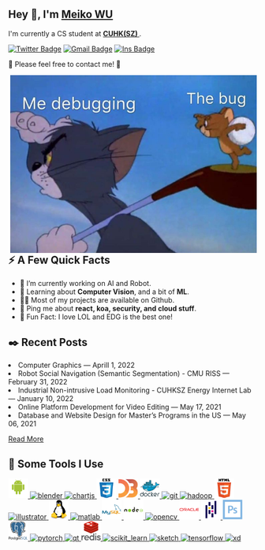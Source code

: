 

<!--

Hi there 👋
**iko0725/iko0725** is a ✨ _special_ ✨ repository because its `README.md` (this file) appears on your GitHub profile.

Here are some ideas to get you started:

- 🔭 I’m currently working on ...
- 🌱 I’m currently learning ...
- 👯 I’m looking to collaborate on ...
- 🤔 I’m looking for help with ...
- 💬 Ask me about ...
- 📫 How to reach me: ...
- 😄 Pronouns: ...
- ⚡ Fun fact: ...
-->

<h2>Hey 👋, I'm <a href="https://iko0725.github.io/">Meiko WU</a></h2>
<p>I'm currently a CS student at <strong><a href="https://www.cuhk.edu.cn/en"> CUHK(SZ) </a></strong>.</p>
<!-- <p><a href="https://stanleylim.me"><img src="https://img.shields.io/badge/-stanleylim.me-4E69C8?style=flat-square&amp;labelColor=4E69C8&amp;logo=Firefox&amp;link=https://stanleylim.me" alt="Website Badge"></a> <a href="https://medium.com/@serbis"><img src="https://img.shields.io/badge/-@serbis-14c767?style=flat-square&amp;labelColor=14c767&amp;logo=Medium&amp;link=https://medium.com/@serbis" alt="Medium Badge"></a> <a href="https://www.linkedin.com/in/serbis/"><img src="https://img.shields.io/badge/-@serbis-0077B5?style=flat-square&amp;labelColor=0077B5&amp;logo=LinkedIn&amp;link=https://www.linkedin.com/in/serbis/" alt="LinkedIn Badge"></a> <a href="https://dev.to/spiderpig86"><img src="https://img.shields.io/badge/-@spiderpig86-0A0A0A?style=flat-square&amp;labelColor=0A0A0A&amp;logo=dev.to&amp;link=https://dev.to/spiderpig86" alt="DevTo Badge"></a> <a href="https://open.spotify.com/user/1235099575"><img src="https://img.shields.io/badge/-@Stanley%20Lim-1ED760?style=flat-square&amp;labelColor=fff&amp;logo=Spotify&amp;link=https://open.spotify.com/user/1235099575" alt="Spotify Badge"></a></p>


<a href="https://twitter.com/meikowu" target="blank"><img align="center" src="https://raw.githubusercontent.com/rahuldkjain/github-profile-readme-generator/master/src/images/icons/Social/twitter.svg" alt="meikowu" height="30" width="40" /></a> -->

<!-- [![Twitter Badge](https://img.shields.io/badge/-Pranjal_Gupta-1ca0f1?style=flat-square&logo=twitter&logoColor=white&link=https://twitter.com/meikowu)](https://twitter.com/meikowu) [![Ins Badge](https://img.shields.io/badge/-instagram-D42F8A?style=flat&logo=instagram&logoColor=white&link=https://twitter.com/meikowu)](https://twitter.com/meikowu) [![Gmail Badge](https://img.shields.io/badge/-zhanxinwu@link.cuhk.edu.cn-c14438?style=flat-square&logo=Gmail&logoColor=white&link=mailto:zhanxinwu@link.cuhk.edu.cn)](mailto:zhanxinwu@link.cuhk.edu.cn)
 -->
[![Twitter Badge](https://img.shields.io/badge/-Twitter-1ca0f1?style=flat-square&logo=twitter&logoColor=white&link=https://twitter.com/meikowu)](https://twitter.com/meikowu)  [![Gmail Badge](https://img.shields.io/badge/-Email-c14438?style=flat-square&logo=Gmail&logoColor=white&link=mailto:zhanxinwu@link.cuhk.edu.cn)](mailto:zhanxinwu@link.cuhk.edu.cn)  [![Ins Badge](https://img.shields.io/badge/-Instagram-D42F8A?style=flat&logo=instagram&logoColor=white&link=https://www.instagram.com/meikoikoiko)](https://www.instagram.com/meikoikoiko) 

<!-- [![Linkedin Badge](https://img.shields.io/badge/-Pranjal_Gupta-blue?style=flat-square&logo=Linkedin&logoColor=white&link=https://www.linkedin.com/in/mr-guptaji//)](https://www.linkedin.com/in/mr-guptaji/)  -->

<p>🍌 Please feel free to contact me! 🍌</p>
<!-- <img align="right" src="https://media1.giphy.com/media/13HgwGsXF0aiGY/giphy.gif" /> -->
<img align="right" src="https://github.com/iko0725/iko0725/blob/main/debug.jpeg" width="500"/>
<h2>⚡️ A Few Quick Facts</h2>
<ul>
<li>🔭 I’m currently working on AI and Robot.</li>
<li>🧐 Learning about <strong>Computer Vision</strong>, and a bit of <strong>ML</strong>.</li>
<li>👨‍💻 Most of my projects are available on Github.</li>
<!-- <li>📝 I regulary write articles on my blog</a>.</li>-->
<li>💬 Ping me about <strong>react, koa, security, and cloud stuff</strong>.</li>
<!--<li>📙 Check out my <a href="https://www.stanleylim.me/resume/resume.pdf">resume</a>.</li>-->
<li>🎉 Fun Fact: I love LOL and EDG is the best one!</li>
</ul>
<h2>✒️ Recent Posts</h2>
<!-- <details>
    <summary>Explore</summary>
    <li><a target="_blank" href="https://blog.stanleylim.me/the-browser-in-the-browser-(bitb)-attack---lies,-deceit,-and-css">The Browser in the Browser (BITB) Attack - Lies, Deceit, and CSS — March 30, 2022</a></li><li><a target="_blank" href="https://blog.stanleylim.me/why-i-unit-test-my-sass---mixins">Why I Unit Test My Sass - Mixins — January 31, 2022</a></li><li><a target="_blank" href="https://blog.stanleylim.me/why-i-unit-test-my-sass---functions">Why I Unit Test My Sass - Functions — January 10, 2022</a></li><li><a target="_blank" href="https://blog.stanleylim.me/my-scrappy-way-of-getting-things-done">My Scrappy Way of Getting Things Done — December 17, 2021</a></li><li><a target="_blank" href="https://blog.stanleylim.me/web-assembly,-automation-and-cooking-with-noonies-nominee-stanley-lim">Web Assembly, Automation and Cooking With Noonies Nominee Stanley Lim — November 06, 2021</a></li>
</details> -->

<li> Computer Graphics — Aprill 1, 2022</a></li>
<li> Robot Social Navigation (Semantic Segmentation) - CMU RISS — February 31, 2022</a></li>
<li> Industrial Non-intrusive Load Monitoring - CUHKSZ Energy Internet Lab — January 10, 2022</a></li>
<li> Online Platform Development for Video Editing — May 17, 2021</a></li>
<li> Database and Website Design for Master’s Programs in the US — May 06, 2021</a></li>
    

<p><a target="_blank" href="https://iko0725.github.io/">Read More</a></p>
<h2>🚀 Some Tools I Use</h2>
<p align="left">
</p>
<!-- <a href="https://twitter.com/meikowu" target="blank"><img align="center" src="https://raw.githubusercontent.com/rahuldkjain/github-profile-readme-generator/master/src/images/icons/Social/twitter.svg" alt="meikowu" height="30" width="40" /></a>
 -->
<p align="left"> <a href="https://developer.android.com" target="_blank" rel="noreferrer">
<img src="https://raw.githubusercontent.com/devicons/devicon/master/icons/android/android-original-wordmark.svg" alt="android" width="40" height="40"/> </a> <a href="https://www.blender.org/" target="_blank" rel="noreferrer">
<img src="https://download.blender.org/branding/community/blender_community_badge_white.svg" alt="blender" width="40" height="40"/> </a> <a href="https://www.chartjs.org" target="_blank" rel="noreferrer"> 
<img src="https://www.chartjs.org/media/logo-title.svg" alt="chartjs" width="40" height="40"/> </a> <a href="https://www.w3schools.com/css/" target="_blank" rel="noreferrer"> <img src="https://raw.githubusercontent.com/devicons/devicon/master/icons/css3/css3-original-wordmark.svg" alt="css3" width="40" height="40"/> </a> <a href="https://d3js.org/" target="_blank" rel="noreferrer"> 
<img src="https://raw.githubusercontent.com/devicons/devicon/master/icons/d3js/d3js-original.svg" alt="d3js" width="40" height="40"/> </a> <a href="https://www.docker.com/" target="_blank" rel="noreferrer">
<img src="https://raw.githubusercontent.com/devicons/devicon/master/icons/docker/docker-original-wordmark.svg" alt="docker" width="40" height="40"/> </a> <a href="https://git-scm.com/" target="_blank" rel="noreferrer"> 
<img src="https://www.vectorlogo.zone/logos/git-scm/git-scm-icon.svg" alt="git" width="40" height="40"/> </a> <a href="https://hadoop.apache.org/" target="_blank" rel="noreferrer"> 
<img src="https://www.vectorlogo.zone/logos/apache_hadoop/apache_hadoop-icon.svg" alt="hadoop" width="40" height="40"/> </a> <a href="https://www.w3.org/html/" target="_blank" rel="noreferrer"> 
<img src="https://raw.githubusercontent.com/devicons/devicon/master/icons/html5/html5-original-wordmark.svg" alt="html5" width="40" height="40"/> </a> <a href="https://www.adobe.com/in/products/illustrator.html" target="_blank" rel="noreferrer"> 
<img src="https://www.vectorlogo.zone/logos/adobe_illustrator/adobe_illustrator-icon.svg" alt="illustrator" width="40" height="40"/> </a> <a href="https://www.linux.org/" target="_blank" rel="noreferrer"> <img src="https://raw.githubusercontent.com/devicons/devicon/master/icons/linux/linux-original.svg" alt="linux" width="40" height="40"/> </a> <a href="https://www.mathworks.com/" target="_blank" rel="noreferrer"> 
<img src="https://upload.wikimedia.org/wikipedia/commons/2/21/Matlab_Logo.png" alt="matlab" width="40" height="40"/> </a> <a href="https://www.mysql.com/" target="_blank" rel="noreferrer"> 
<img src="https://raw.githubusercontent.com/devicons/devicon/master/icons/mysql/mysql-original-wordmark.svg" alt="mysql" width="40" height="40"/> </a> <a href="https://nodejs.org" target="_blank" rel="noreferrer"> 
<img src="https://raw.githubusercontent.com/devicons/devicon/master/icons/nodejs/nodejs-original-wordmark.svg" alt="nodejs" width="40" height="40"/> </a> <a href="https://opencv.org/" target="_blank" rel="noreferrer"> 
<img src="https://www.vectorlogo.zone/logos/opencv/opencv-icon.svg" alt="opencv" width="40" height="40"/> </a> <a href="https://www.oracle.com/" target="_blank" rel="noreferrer"> 
<img src="https://raw.githubusercontent.com/devicons/devicon/master/icons/oracle/oracle-original.svg" alt="oracle" width="40" height="40"/> </a> <a href="https://pandas.pydata.org/" target="_blank" rel="noreferrer"> 
<img src="https://raw.githubusercontent.com/devicons/devicon/2ae2a900d2f041da66e950e4d48052658d850630/icons/pandas/pandas-original.svg" alt="pandas" width="40" height="40"/> </a> <a href="https://www.photoshop.com/en" target="_blank" rel="noreferrer"> 
<img src="https://raw.githubusercontent.com/devicons/devicon/master/icons/photoshop/photoshop-line.svg" alt="photoshop" width="40" height="40"/> </a> <a href="https://www.postgresql.org" target="_blank" rel="noreferrer"> 
<img src="https://raw.githubusercontent.com/devicons/devicon/master/icons/postgresql/postgresql-original-wordmark.svg" alt="postgresql" width="40" height="40"/> </a> <a href="https://pytorch.org/" target="_blank" rel="noreferrer">
<img src="https://www.vectorlogo.zone/logos/pytorch/pytorch-icon.svg" alt="pytorch" width="40" height="40"/> </a> <a href="https://www.qt.io/" target="_blank" rel="noreferrer">
<img src="https://upload.wikimedia.org/wikipedia/commons/0/0b/Qt_logo_2016.svg" alt="qt" width="40" height="40"/> </a> <a href="https://redis.io" target="_blank" rel="noreferrer">
<img src="https://raw.githubusercontent.com/devicons/devicon/master/icons/redis/redis-original-wordmark.svg" alt="redis" width="40" height="40"/> </a> <a href="https://scikit-learn.org/" target="_blank" rel="noreferrer"> 
<img src="https://upload.wikimedia.org/wikipedia/commons/0/05/Scikit_learn_logo_small.svg" alt="scikit_learn" width="40" height="40"/> </a> <a href="https://www.sketch.com/" target="_blank" rel="noreferrer">
<img src="https://www.vectorlogo.zone/logos/sketchapp/sketchapp-icon.svg" alt="sketch" width="40" height="40"/> </a> <a href="https://www.tensorflow.org" target="_blank" rel="noreferrer"> 
<img src="https://www.vectorlogo.zone/logos/tensorflow/tensorflow-icon.svg" alt="tensorflow" width="40" height="40"/> </a> <a href="https://www.adobe.com/products/xd.html" target="_blank" rel="noreferrer"> 
<img src="https://cdn.worldvectorlogo.com/logos/adobe-xd.svg" alt="xd" width="40" height="40"/> </a>
</p>
<!-- <img src="https://github-readme-stats.vercel.app/api?username=spiderpig86&show_icons=true&count_private=true" alt="spiderpig86" />
<p><img src="https://visitor-badge.glitch.me/badge?page_id=Spiderpig86.Spiderpig86" alt="visitors"></p> -->
